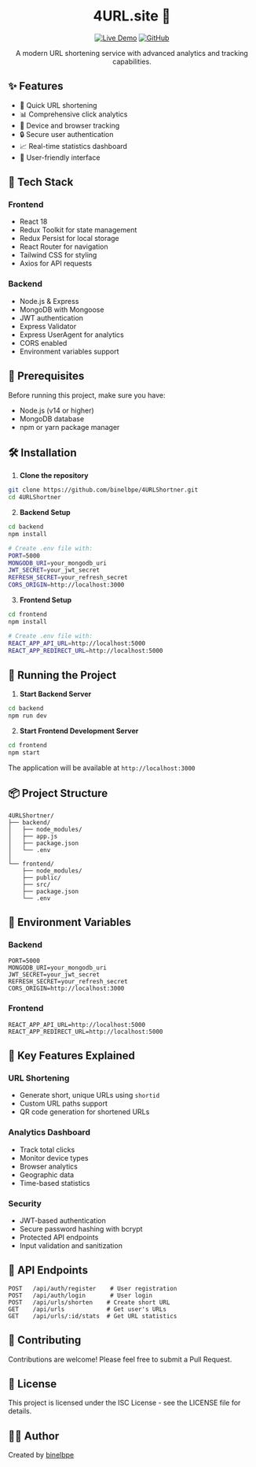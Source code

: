 <div align="center">

# 4URL.site 🔗
[![Live Demo](https://img.shields.io/badge/Live-4URL.site-blue?style=for-the-badge)](https://4url.site)
[![GitHub](https://img.shields.io/badge/GitHub-Repository-black?style=for-the-badge&logo=github)](https://github.com/binelbpe/4URLShortner.git)

A modern URL shortening service with advanced analytics and tracking capabilities.

</div>

## ✨ Features

- 🔗 Quick URL shortening
- 📊 Comprehensive click analytics
- 📱 Device and browser tracking
- 🔒 Secure user authentication
- 📈 Real-time statistics dashboard
- 🎯 User-friendly interface

## 🚀 Tech Stack

### Frontend
- React 18
- Redux Toolkit for state management
- Redux Persist for local storage
- React Router for navigation
- Tailwind CSS for styling
- Axios for API requests

### Backend
- Node.js & Express
- MongoDB with Mongoose
- JWT authentication
- Express Validator
- Express UserAgent for analytics
- CORS enabled
- Environment variables support

## 📝 Prerequisites

Before running this project, make sure you have:

- Node.js (v14 or higher)
- MongoDB database
- npm or yarn package manager

## 🛠️ Installation

1. **Clone the repository**
```bash
git clone https://github.com/binelbpe/4URLShortner.git
cd 4URLShortner
```

2. **Backend Setup**
```bash
cd backend
npm install

# Create .env file with:
PORT=5000
MONGODB_URI=your_mongodb_uri
JWT_SECRET=your_jwt_secret
REFRESH_SECRET=your_refresh_secret
CORS_ORIGIN=http://localhost:3000
```

3. **Frontend Setup**
```bash
cd frontend
npm install

# Create .env file with:
REACT_APP_API_URL=http://localhost:5000
REACT_APP_REDIRECT_URL=http://localhost:5000
```

## 🚦 Running the Project

1. **Start Backend Server**
```bash
cd backend
npm run dev
```

2. **Start Frontend Development Server**
```bash
cd frontend
npm start
```

The application will be available at `http://localhost:3000`

## 📦 Project Structure

```
4URLShortner/
├── backend/
│   ├── node_modules/
│   ├── app.js
│   ├── package.json
│   └── .env
│
└── frontend/
    ├── node_modules/
    ├── public/
    ├── src/
    ├── package.json
    └── .env
```

## 🔐 Environment Variables

### Backend
```env
PORT=5000
MONGODB_URI=your_mongodb_uri
JWT_SECRET=your_jwt_secret
REFRESH_SECRET=your_refresh_secret
CORS_ORIGIN=http://localhost:3000
```

### Frontend
```env
REACT_APP_API_URL=http://localhost:5000
REACT_APP_REDIRECT_URL=http://localhost:5000
```

## 🌟 Key Features Explained

### URL Shortening
- Generate short, unique URLs using `shortid`
- Custom URL paths support
- QR code generation for shortened URLs

### Analytics Dashboard
- Track total clicks
- Monitor device types
- Browser analytics
- Geographic data
- Time-based statistics

### Security
- JWT-based authentication
- Secure password hashing with bcrypt
- Protected API endpoints
- Input validation and sanitization

## 📱 API Endpoints

```
POST   /api/auth/register    # User registration
POST   /api/auth/login       # User login
POST   /api/urls/shorten    # Create short URL
GET    /api/urls            # Get user's URLs
GET    /api/urls/:id/stats  # Get URL statistics
```

## 🤝 Contributing

Contributions are welcome! Please feel free to submit a Pull Request.

## 📄 License

This project is licensed under the ISC License - see the LICENSE file for details.

## 👨‍💻 Author

Created by [binelbpe](https://github.com/binelbpe)

